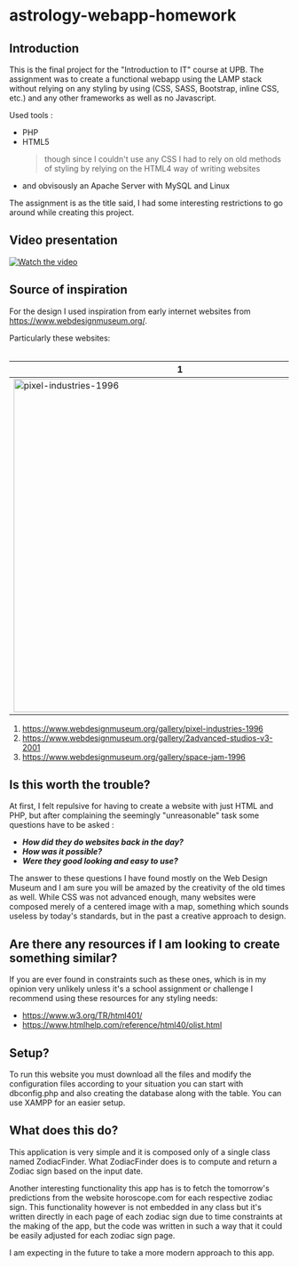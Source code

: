 # astrology-webapp-homework

## Introduction
This is the final project for the "Introduction to IT" course at UPB. The assignment was to create a functional webapp using the LAMP stack without relying on any styling by using (CSS, SASS, Bootstrap, inline CSS, etc.) and any other frameworks as well as no Javascript.

Used tools :
* PHP
* HTML5 
  >though since I couldn't use any CSS I had to rely on old methods of styling by relying on the HTML4 way of writing websites
* and obvisously an Apache Server with MySQL and Linux

The assignment is as the title said, I had some interesting restrictions to go around while creating this project.

## Video presentation

[![Watch the video](https://i.imgur.com/VOaMqYp.png)](https://www.youtube.com/watch?v=URfg7oWR4pc)

## Source of inspiration

For the design I used inspiration from early internet websites from https://www.webdesignmuseum.org/.

Particularly these websites:<br /><br />

 | 1 | 2 | 3 |
| ----------- | ----------- |----------- |
| <img src="https://www.webdesignmuseum.org/uploaded/fullscreen/pixel-industries-1996.png" alt="pixel-industries-1996" width="600"/> | <img src="https://www.webdesignmuseum.org/uploaded/fullscreen/2advanced-2002.png" alt="2advanced-studios-v3-2001" width="600"/> | <img src="https://www.webdesignmuseum.org/uploaded/fullscreen/space-jam-1996.png" alt="space-jam-1996" width="600"/> |

1. https://www.webdesignmuseum.org/gallery/pixel-industries-1996
2. https://www.webdesignmuseum.org/gallery/2advanced-studios-v3-2001
3. https://www.webdesignmuseum.org/gallery/space-jam-1996

## Is this worth the trouble?

At first, I felt repulsive for having to create a website with just HTML and PHP, but after complaining the seemingly "unreasonable" task some questions have to be asked :
* ___How did they do websites back in the day?___ 
* ___How was it possible?___ 
* ___Were they good looking and easy to use?___

The answer to these questions I have found mostly on the Web Design Museum and I am sure you will be amazed by the creativity of the old times as well. While CSS was not advanced enough, many websites were composed merely of a centered image with a map, something which sounds useless by today's standards, but in the past a creative approach to design.

## Are there any resources if I am looking to create something similar?
If you are ever found in constraints such as these ones, which is in my opinion very unlikely unless it's a school assignment or challenge
I recommend using these resources for any styling needs:
* https://www.w3.org/TR/html401/
* https://www.htmlhelp.com/reference/html40/olist.html

## Setup?
To run this website you must download all the files and modify the configuration files according to your situation you can start with dbconfig.php and also creating the database along with the table. You can use XAMPP for an easier setup.

## What does this do?
This application is very simple and it is composed only of a single class named ZodiacFinder.
  What ZodiacFinder does is to compute and return a Zodiac sign based on the input date.

Another interesting functionality this app has is to fetch the tomorrow's predictions from the website horoscope.com for each respective zodiac sign.
  This functionality however is not embedded in any class but it's written directly in each page of each zodiac sign due to time constraints at the
  making of the app, but the code was written in such a way that it could be easily adjusted for each zodiac sign page.

I am expecting in the future to take a more modern approach to this app.
